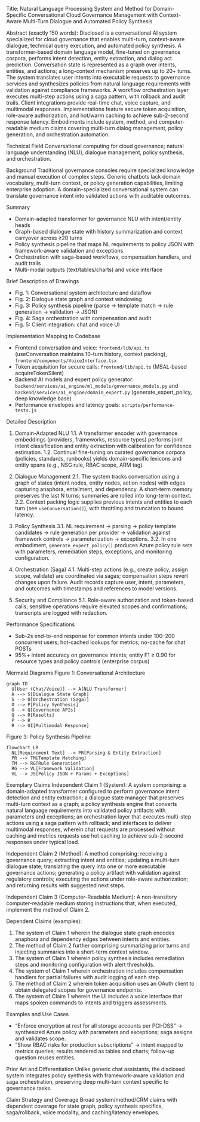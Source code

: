 Title: Natural Language Processing System and Method for Domain-Specific Conversational Cloud Governance Management with Context-Aware Multi-Turn Dialogue and Automated Policy Synthesis

Abstract (exactly 150 words):
Disclosed is a conversational AI system specialized for cloud governance that enables multi-turn, context-aware dialogue, technical query execution, and automated policy synthesis. A transformer-based domain language model, fine-tuned on governance corpora, performs intent detection, entity extraction, and dialog act prediction. Conversation state is represented as a graph over intents, entities, and actions; a long-context mechanism preserves up to 20+ turns. The system translates user intents into executable requests to governance services and synthesizes policies from natural language requirements with validation against compliance frameworks. A workflow orchestration layer executes multi-step actions using a saga pattern, with rollback and audit trails. Client integrations provide real-time chat, voice capture, and multimodal responses. Implementations feature secure token acquisition, role-aware authorization, and hot/warm caching to achieve sub-2-second response latency. Embodiments include system, method, and computer-readable medium claims covering multi-turn dialog management, policy generation, and orchestration automation.

Technical Field
Conversational computing for cloud governance; natural language understanding (NLU), dialogue management, policy synthesis, and orchestration.

Background
Traditional governance consoles require specialized knowledge and manual execution of complex steps. Generic chatbots lack domain vocabulary, multi-turn context, or policy generation capabilities, limiting enterprise adoption. A domain-specialized conversational system can translate governance intent into validated actions with auditable outcomes.

Summary
- Domain-adapted transformer for governance NLU with intent/entity heads
- Graph-based dialogue state with history summarization and context carryover across ≥20 turns
- Policy synthesis pipeline that maps NL requirements to policy JSON with framework-aware validation and exceptions
- Orchestration with saga-based workflows, compensation handlers, and audit trails
- Multi-modal outputs (text/tables/charts) and voice interface

Brief Description of Drawings
- Fig. 1: Conversational system architecture and dataflow
- Fig. 2: Dialogue state graph and context windowing
- Fig. 3: Policy synthesis pipeline (parse → template match → rule generation → validation → JSON)
- Fig. 4: Saga orchestration with compensation and audit
- Fig. 5: Client integration: chat and voice UI

Implementation Mapping to Codebase
- Frontend conversation and voice: `frontend/lib/api.ts` (useConversation maintains 10-turn history, context packing), `frontend/components/VoiceInterface.tsx`
- Token acquisition for secure calls: `frontend/lib/api.ts` (MSAL-based acquireTokenSilent)
- Backend AI models and expert policy generator: `backend/services/ai_engine/ml_models/governance_models.py` and `backend/services/ai_engine/domain_expert.py` (generate_expert_policy, deep knowledge base)
- Performance envelopes and latency goals: `scripts/performance-tests.js`

Detailed Description
1. Domain-Adapted NLU
1.1. A transformer encoder with governance embeddings (providers, frameworks, resource types) performs joint intent classification and entity extraction with calibration for confidence estimation.
1.2. Continual fine-tuning on curated governance corpora (policies, standards, runbooks) yields domain-specific lexicons and entity spans (e.g., NSG rule, RBAC scope, ARM tag).

2. Dialogue Management
2.1. The system tracks conversation using a graph of states (intent nodes, entity nodes, action nodes) with edges capturing anaphora, entailment, and dependency. A short-term memory preserves the last N turns; summaries are rolled into long-term context.
2.2. Context packing logic supplies previous intents and entities to each turn (see `useConversation()`), with throttling and truncation to bound latency.

3. Policy Synthesis
3.1. NL requirement → parsing → policy template candidates → rule generation per provider → validation against framework controls → parameterization → exceptions.
3.2. In one embodiment, `generate_expert_policy()` produces Azure policy rule sets with parameters, remediation steps, exceptions, and monitoring configuration.

4. Orchestration (Saga)
4.1. Multi-step actions (e.g., create policy, assign scope, validate) are coordinated via sagas; compensation steps revert changes upon failure. Audit records capture user, intent, parameters, and outcomes with timestamps and references to model versions.

5. Security and Compliance
5.1. Role-aware authorization and token-based calls; sensitive operations require elevated scopes and confirmations; transcripts are logged with redaction.

Performance Specifications
- Sub-2s end-to-end response for common intents under 100–200 concurrent users; hot-cached lookups for metrics; no-cache for chat POSTs
- 95%+ intent accuracy on governance intents; entity F1 ≥ 0.90 for resource types and policy controls (enterprise corpus)

Mermaid Diagrams
Figure 1: Conversational Architecture
```mermaid
graph TD
  U[User (Chat/Voice)] --> A[NLU Transformer]
  A --> S[Dialogue State Graph]
  S --> O[Orchestration (Saga)]
  O --> P[Policy Synthesis]
  O --> Q[Governance APIs]
  Q --> R[Results]
  P --> R
  R --> UI[Multimodal Response]
```

Figure 3: Policy Synthesis Pipeline
```mermaid
flowchart LR
  NL[Requirement Text] --> PR[Parsing & Entity Extraction]
  PR --> TM[Template Matching]
  TM --> RG[Rule Generation]
  RG --> VL[Framework Validation]
  VL --> JS[Policy JSON + Params + Exceptions]
```

Exemplary Claims
Independent Claim 1 (System):
A system comprising: a domain-adapted transformer configured to perform governance intent detection and entity extraction; a dialogue state manager that preserves multi-turn context as a graph; a policy synthesis engine that converts natural language requirements into validated policy artifacts with parameters and exceptions; an orchestration layer that executes multi-step actions using a saga pattern with rollback; and interfaces to deliver multimodal responses, wherein chat requests are processed without caching and metrics requests use hot caching to achieve sub-2-second responses under typical load.

Independent Claim 2 (Method):
A method comprising: receiving a governance query; extracting intent and entities; updating a multi-turn dialogue state; translating the query into one or more executable governance actions; generating a policy artifact with validation against regulatory controls; executing the actions under role-aware authorization; and returning results with suggested next steps.

Independent Claim 3 (Computer-Readable Medium):
A non-transitory computer-readable medium storing instructions that, when executed, implement the method of Claim 2.

Dependent Claims (examples):
1. The system of Claim 1 wherein the dialogue state graph encodes anaphora and dependency edges between intents and entities.
2. The method of Claim 2 further comprising summarizing prior turns and injecting summaries into a short-term context window.
3. The system of Claim 1 wherein policy synthesis includes remediation steps and monitoring configuration with alert thresholds.
4. The system of Claim 1 wherein orchestration includes compensation handlers for partial failures with audit logging of each step.
5. The method of Claim 2 wherein token acquisition uses an OAuth client to obtain delegated scopes for governance endpoints.
6. The system of Claim 1 wherein the UI includes a voice interface that maps spoken commands to intents and triggers assessments.

Examples and Use Cases
- “Enforce encryption at rest for all storage accounts per PCI-DSS” → synthesized Azure policy with parameters and exceptions; saga assigns and validates scope.
- “Show RBAC risks for production subscriptions” → intent mapped to metrics queries; results rendered as tables and charts; follow-up question reuses entities.

Prior Art and Differentiation
Unlike generic chat assistants, the disclosed system integrates policy synthesis with framework-aware validation and saga orchestration, preserving deep multi-turn context specific to governance tasks.

Claim Strategy and Coverage
Broad system/method/CRM claims with dependent coverage for state graph, policy synthesis specifics, saga/rollback, voice modality, and caching/latency envelopes.



